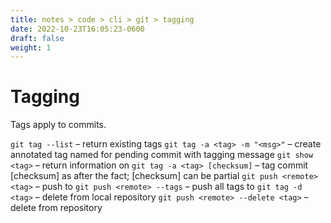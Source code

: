 ```yaml
---
title: notes > code > cli > git > tagging
date: 2022-10-23T16:05:23-0600
draft: false
weight: 1
---
```

# Tagging
Tags apply to commits.

`git tag --list` – return existing tags
`git tag -a <tag> -m "<msg>"` – create annotated tag named <tag> for pending commit with tagging message <msg>
`git show <tag>` – return information on <tag>
`git tag -a <tag> [checksum]` – tag commit [checksum] as <tag> after the fact; [checksum] can be partial
`git push <remote> <tag>` – push <tag> to <remote>
`git push <remote> --tags` – push all tags to <remote>
`git tag -d <tag>` – delete <tag> from local repository
`git push <remote> --delete <tag>` – delete <tag> from <remote> repository
